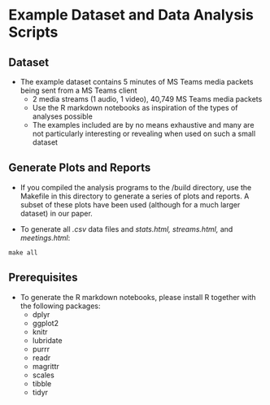 # Example Dataset and Data Analysis Scripts

## Dataset

* The example dataset contains 5 minutes of MS Teams media packets being sent from a MS Teams client
  * 2 media streams (1 audio, 1 video), 40,749 MS Teams media packets
  * Use the R markdown notebooks as inspiration of the types of analyses possible
  * The examples included are by no means exhaustive and many are not particularly interesting
    or revealing when used on such a small dataset

## Generate Plots and Reports

* If you compiled the analysis programs to the /build directory, use the Makefile in this directory
  to generate a series of plots and reports. A subset of these plots have been used (although for
  a much larger dataset) in our paper.

* To generate all *.csv* data files and *stats.html, streams.html,* and *meetings.html*:
```
make all  
```

## Prerequisites

* To generate the R markdown notebooks, please install R together with the following packages:
  * dplyr
  * ggplot2
  * knitr
  * lubridate
  * purrr
  * readr
  * magrittr
  * scales
  * tibble
  * tidyr